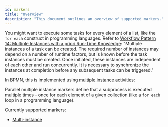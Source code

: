 ```yaml
---
id: markers
title: "Overview"
description: "This document outlines an overview of supported markers."
---
```


You might want to execute some tasks for every element of a list, like the `for each` construct in programming languages. Refer to [Workflow Pattern 14: Multiple Instances with a priori Run-Time Knowledge](http://www.workflowpatterns.com/patterns/control/new/wcp14.php): "Multiple instances of a task can be created. The required number of instances may depend on a number of runtime factors, but is known before the task instances must be created. Once initiated, these instances are independent of each other and run concurrently. It is necessary to synchronize the instances at completion before any subsequent tasks can be triggered."

In BPMN, this is implemented using [multiple instance activities](/components/modeler/bpmn/multi-instance/multi-instance.md):

Parallel multiple instance markers define that a subprocess is executed multiple times - once for each element of a given collection (like a `for each` loop in a programming language).

Currently supported markers:

- [Multi-instance](multi-instance/multi-instance.md)
